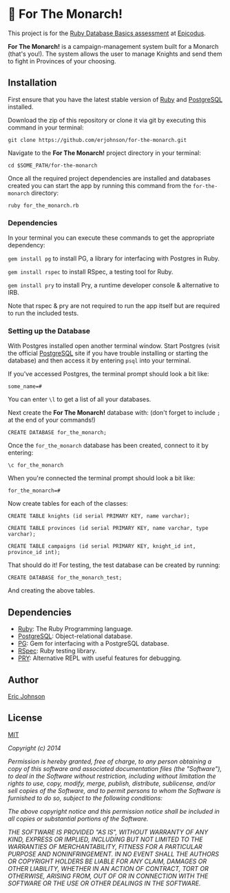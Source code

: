 # :crown: For The Monarch!
This project is for the [Ruby Database Basics assessment](http://www.learnhowtoprogram.com/lessons/database-basics-assessment) at [Epicodus](http://www.epicodus.com/).

**For The Monarch!** is a campaign-management system built for a Monarch (that's you!).  The system allows the user to manage Knights and send them to fight in Provinces of your choosing.


## Installation

First ensure that you have the latest stable version of [Ruby](https://www.ruby-lang.org/en/) and [PostgreSQL](http://www.postgresql.org/) installed.

Download the zip of this repository or clone it via git by executing this command in your terminal:

```
git clone https://github.com/erjohnson/for-the-monarch.git
```

Navigate to the **For The Monarch!** project directory in your terminal:

```
cd $SOME_PATH/for-the-monarch
```

Once all the required project dependencies are installed and databases created you can start the app by running this command from the `for-the-monarch` directory:

```
ruby for_the_monarch.rb
```


### Dependencies

In your terminal you can execute these commands to get the appropriate dependency:

`gem install pg` to install PG, a library for interfacing with Postgres in Ruby.

`gem install rspec` to install RSpec, a testing tool for Ruby.

`gem install pry` to install Pry, a runtime developer console & alternative to IRB.

Note that rspec & pry are not required to run the app itself but are required to run the included tests.


### Setting up the Database

With Postgres installed open another terminal window. Start Postgres (visit the official [PostgreSQL](http://www.postgresql.org/) site if you have trouble installing or starting the database) and then access it by entering `psql` into your terminal.

If you've accessed Postgres, the terminal prompt should look a bit like:

```
some_name=#
```

You can enter `\l` to get a list of all your databases.

Next create the **For The Monarch!** database with:
(don't forget to include `;` at the end of your commands!)

```
CREATE DATABASE for_the_monarch;
```

Once the `for_the_monarch` database has been created, connect to it by entering:

```
\c for_the_monarch
```

When you're connected the terminal prompt should look a bit like:

```
for_the_monarch=#
```

Now create tables for each of the classes:

```
CREATE TABLE knights (id serial PRIMARY KEY, name varchar);

CREATE TABLE provinces (id serial PRIMARY KEY, name varchar, type varchar);

CREATE TABLE campaigns (id serial PRIMARY KEY, knight_id int, province_id int);
```

That should do it! For testing, the test database can be created by running:

```
CREATE DATABASE for_the_monarch_test;
```

And creating the above tables.


## Dependencies

* [Ruby](https://www.ruby-lang.org/en/): The Ruby Programming language.
* [PostgreSQL](http://www.postgresql.org/): Object-relational database.
* [PG](http://deveiate.org/code/pg/PGconn.html): Gem for interfacing with a PostgreSQL database.
* [RSpec](http://rspec.info/): Ruby testing library.
* [PRY](http://pryrepl.org/): Alternative REPL with useful features for debugging.


## Author

[Eric Johnson](https://github.com/erjohnson)


## License

[MIT](http://opensource.org/licenses/MIT)

*Copyright (c) 2014*

*Permission is hereby granted, free of charge, to any person obtaining a copy
of this software and associated documentation files (the "Software"), to deal
in the Software without restriction, including without limitation the rights
to use, copy, modify, merge, publish, distribute, sublicense, and/or sell
copies of the Software, and to permit persons to whom the Software is
furnished to do so, subject to the following conditions:*

*The above copyright notice and this permission notice shall be included in
all copies or substantial portions of the Software.*

*THE SOFTWARE IS PROVIDED "AS IS", WITHOUT WARRANTY OF ANY KIND, EXPRESS OR
IMPLIED, INCLUDING BUT NOT LIMITED TO THE WARRANTIES OF MERCHANTABILITY,
FITNESS FOR A PARTICULAR PURPOSE AND NONINFRINGEMENT. IN NO EVENT SHALL THE
AUTHORS OR COPYRIGHT HOLDERS BE LIABLE FOR ANY CLAIM, DAMAGES OR OTHER
LIABILITY, WHETHER IN AN ACTION OF CONTRACT, TORT OR OTHERWISE, ARISING FROM,
OUT OF OR IN CONNECTION WITH THE SOFTWARE OR THE USE OR OTHER DEALINGS IN
THE SOFTWARE.*
